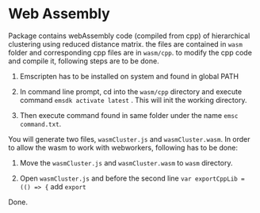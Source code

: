 # Web Assembly

Package contains webAssembly code (compiled from cpp) of hierarchical clustering using reduced distance matrix.
the files are contained in ```wasm``` folder and corresponding cpp files are in ```wasm/cpp```. to modify the cpp code and compile it, following steps are to be done. 

1. Emscripten has to be installed on system and found in global PATH

2. In command line prompt, cd into the ```wasm/cpp``` directory and execute command ```emsdk activate latest``` .  This will init the working directory.

3. Then execute command found in same folder under the name ```emsc command.txt```.

You will generate two files, ```wasmCluster.js``` and ```wasmCluster.wasm```. In order to allow the wasm to work with webworkers, following has to be done:

1. Move the ```wasmCluster.js``` and ```wasmCluster.wasm``` to ```wasm``` directory.

2. Open ```wasmCluster.js``` and before the second line ```var exportCppLib = (() => {``` add ```export```

Done.
